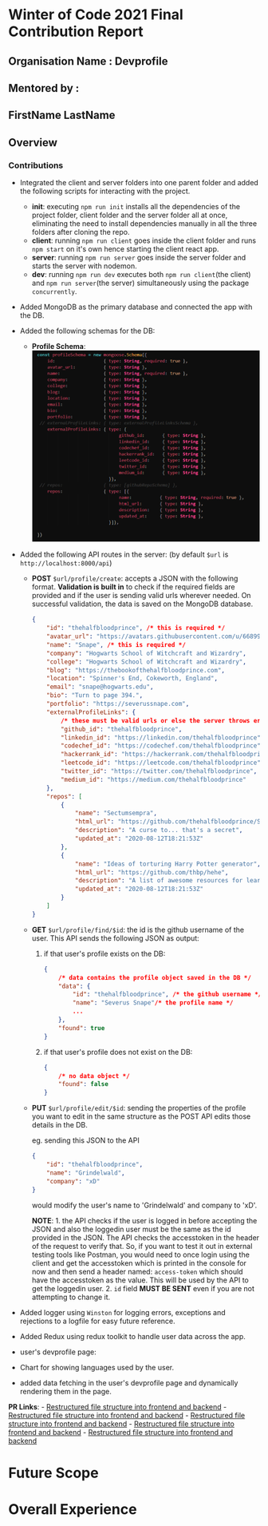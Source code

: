 # Winter of Code 2021 Final Contribution Report

## Organisation Name : Devprofile
## Mentored by :
## FirstName LastName

## Overview

### Contributions

- Integrated the client and server folders into one parent folder and added the following scripts for interacting with the project.
    - **init**: executing `npm run init` installs all the dependencies of the project folder, client folder and the server folder all at once, eliminating the need to install dependencies manually in all the three folders after cloning the repo.
    - **client**: running `npm run client` goes inside the client folder and runs `npm start` on it's own hence starting the client react app.
    - **server**: running `npm run server` goes inside the server folder and starts the server with nodemon.
    - **dev**: running `npm run dev` executes both `npm run client`(the client) and `npm run server`(the server) simultaneously using the package `concurrently`.

- Added MongoDB as the primary database and connected the app with the DB.

- Added the following schemas for the DB:
    - **Profile Schema**:
    !['profile schema'](./profileschema.png)

- Added the following API routes in the server: (by default `$url` is `http://localhost:8000/api`)
    - **POST** `$url/profile/create`: accepts a JSON with the following format. **Validation is built in** to check if the required fields are provided and if the user is sending valid urls wherever needed. On successful validation, the data is saved on the MongoDB database.
    
        ```json
        {
            "id": "thehalfbloodprince", /* this is required */
            "avatar_url": "https://avatars.githubusercontent.com/u/66899?v=4",
            "name": "Snape", /* this is required */
            "company": "Hogwarts School of Witchcraft and Wizardry",
            "college": "Hogwarts School of Witchcraft and Wizardry",
            "blog": "https://thebookofthehalfbloodprince.com",
            "location": "Spinner's End, Cokeworth, England",
            "email": "snape@hogwarts.edu",
            "bio": "Turn to page 394.",
            "portfolio": "https://severussnape.com",
            "externalProfileLinks": {
                /* these must be valid urls or else the server throws error */
                "github_id": "thehalfbloodprince",
                "linkedin_id": "https://linkedin.com/thehalfbloodprince",
                "codechef_id": "https://codechef.com/thehalfbloodprince",
                "hackerrank_id": "https://hackerrank.com/thehalfbloodprince",
                "leetcode_id": "https://leetcode.com/thehalfbloodprince",
                "twitter_id": "https://twitter.com/thehalfbloodprince",
                "medium_id": "https://medium.com/thehalfbloodprince"
            },
            "repos": [
                {
                    "name": "Sectumsempra",
                    "html_url": "https://github.com/thehalfbloodprince/Sectumsempra",
                    "description": "A curse to... that's a secret",
                    "updated_at": "2020-08-12T18:21:53Z"
                },
                {
                    "name": "Ideas of torturing Harry Potter generator",
                    "html_url": "https://github.com/thbp/hehe",
                    "description": "A list of awesome resources for learning to improve your life",
                    "updated_at": "2020-08-12T18:21:53Z"
                }
            ]
        }
        ```
        
    -  **GET** `$url/profile/find/$id`: the id is the github username of the user. This API sends the following JSON as output:

        1. if that user's profile exists on the DB:
            ```json
            {
                /* data contains the profile object saved in the DB */
                "data": {
                    "id": "thehalfbloodprince", /* the github username */
                    "name": "Severus Snape"/* the profile name */
                    ...
                },
                "found": true
            }
            ```
        2. if that user's profile does not exist on the DB:
            ```json
            {
                /* no data object */
                "found": false
            }
            ```

    - **PUT** `$url/profile/edit/$id`: sending the properties of the profile you want to edit in the same structure as the POST API edits those details in the DB.

        eg. sending this JSON to the API
        ```json
        {
            "id": "thehalfbloodprince",
            "name": "Grindelwald",
            "company": "xD"
        }
        ```
        would modify the user's name to 'Grindelwald' and company to 'xD'.

        **NOTE**: 
            1. the API checks if the user is logged in before accepting the JSON and also the loggedin user must be the same as the id provided in the JSON. The API checks the accesstoken in the header of the request to verify that. So, if you want to test it out in external testing tools like Postman, you would need to once login using the client and get the accesstoken which is printed in the console for now and then send a header named: `access-token` which should have the accesstoken as the value. This will be used by the API to get the loggedin user.
            2. `id` field **MUST BE SENT** even if you are not attempting to change it.

- Added logger using `Winston` for logging errors, exceptions and rejections to a logfile for easy future reference.
- Added Redux using redux toolkit to handle user data across the app.
- user's devprofile page:
- Chart for showing languages used by the user.
- added data fetching in the user's devprofile page and dynamically rendering them in the page.

**PR Links**: 
    - [Restructured file structure into frontend and backend](https://github.com/dscnsec/devprofile/pull/1)
    - [Restructured file structure into frontend and backend](https://github.com/dscnsec/devprofile/pull/1)
    - [Restructured file structure into frontend and backend](https://github.com/dscnsec/devprofile/pull/1)
    - [Restructured file structure into frontend and backend](https://github.com/dscnsec/devprofile/pull/1)
    - [Restructured file structure into frontend and backend](https://github.com/dscnsec/devprofile/pull/1)
 
# Future Scope

# Overall Experience
